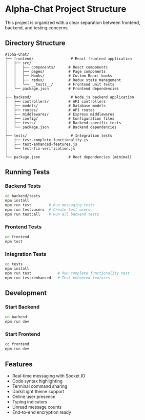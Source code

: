 # Alpha-Chat Project Structure

This project is organized with a clear separation between frontend, backend, and testing concerns.

## Directory Structure

```
Alpha-Chat/
├── frontend/                 # React frontend application
│   ├── src/
│   │   ├── components/      # React components
│   │   ├── pages/           # Page components
│   │   ├── Hooks/           # Custom React hooks
│   │   ├── redux/           # Redux state management
│   │   └── __tests__/       # Frontend unit tests
│   └── package.json         # Frontend dependencies
│
├── backend/                  # Node.js backend application
│   ├── controllers/         # API controllers
│   ├── models/              # Database models
│   ├── routes/              # API routes
│   ├── middlewares/         # Express middlewares
│   ├── config/              # Configuration files
│   ├── tests/               # Backend-specific tests
│   └── package.json         # Backend dependencies
│
├── tests/                    # Integration tests
│   ├── test-complete-functionality.js
│   ├── test-enhanced-features.js
│   └── test-fix-verification.js
│
└── package.json             # Root dependencies (minimal)
```

## Running Tests

### Backend Tests
```bash
cd backend/tests
npm install
npm run test        # Run messaging tests
npm run test:users  # Create test users
npm run test:all    # Run all backend tests
```

### Frontend Tests
```bash
cd frontend
npm test
```

### Integration Tests
```bash
cd tests
npm install
npm run test            # Run complete functionality test
npm run test:enhanced   # Test enhanced features
```

## Development

### Start Backend
```bash
cd backend
npm run dev
```

### Start Frontend
```bash
cd frontend
npm run dev
```

## Features

- Real-time messaging with Socket.IO
- Code syntax highlighting
- Terminal command sharing
- Dark/Light theme support
- Online user presence
- Typing indicators
- Unread message counts
- End-to-end encryption ready
